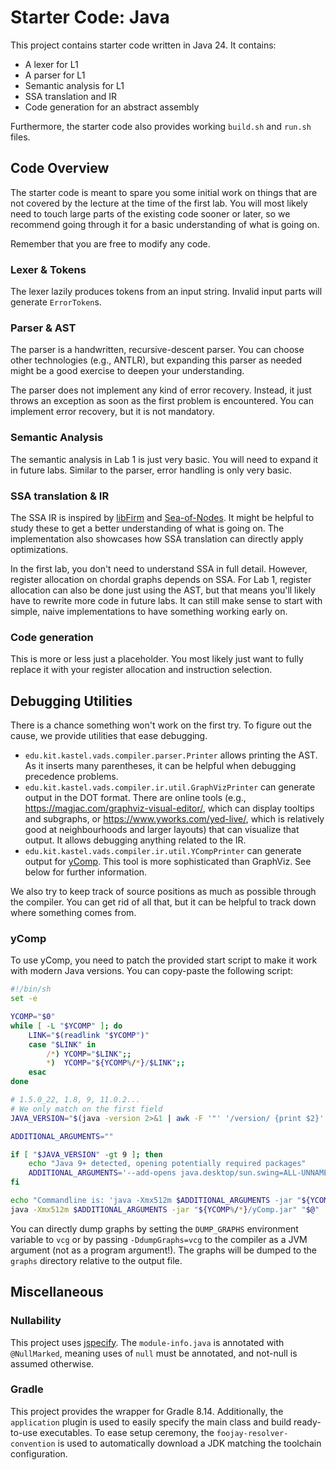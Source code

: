 # Starter Code: Java

This project contains starter code written in Java 24.
It contains:

- A lexer for L1
- A parser for L1
- Semantic analysis for L1
- SSA translation and IR
- Code generation for an abstract assembly

Furthermore, the starter code also provides working `build.sh` and `run.sh` files.

## Code Overview

The starter code is meant to spare you some initial work on things that are not covered
by the lecture at the time of the first lab.
You will most likely need to touch large parts of the existing code sooner or later,
so we recommend going through it for a basic understanding of what is going on.

Remember that you are free to modify any code.

### Lexer & Tokens

The lexer lazily produces tokens from an input string.
Invalid input parts will generate `ErrorToken`s.

### Parser & AST

The parser is a handwritten, recursive-descent parser.
You can choose other technologies (e.g., ANTLR), but expanding this parser as needed
might be a good exercise to deepen your understanding.

The parser does not implement any kind of error recovery.
Instead, it just throws an exception as soon as the first problem is encountered.
You can implement error recovery, but it is not mandatory.

### Semantic Analysis

The semantic analysis in Lab 1 is just very basic.
You will need to expand it in future labs.
Similar to the parser, error handling is only very basic.

### SSA translation & IR

The SSA IR is inspired by [libFirm](https://libfirm.github.io/) and [Sea-of-Nodes](https://github.com/SeaOfNodes/).
It might be helpful to study these to get a better understanding of what is going on.
The implementation also showcases how SSA translation can directly apply optimizations.

In the first lab, you don't need to understand SSA in full detail.
However, register allocation on chordal graphs depends on SSA.
For Lab 1, register allocation can also be done just using the AST,
but that means you'll likely have to rewrite more code in future labs.
It can still make sense to start with simple, naive implementations to have something working early on.

### Code generation

This is more or less just a placeholder.
You most likely just want to fully replace it with your register allocation and instruction selection.

## Debugging Utilities

There is a chance something won't work on the first try.
To figure out the cause, we provide utilities that ease debugging.

- `edu.kit.kastel.vads.compiler.parser.Printer` allows printing the AST.
  As it inserts many parentheses, it can be helpful when debugging precedence problems.
- `edu.kit.kastel.vads.compiler.ir.util.GraphVizPrinter` can generate output in
  the DOT format. There are online tools (e.g.,
  <https://magjac.com/graphviz-visual-editor/>, which can display tooltips and
  subgraphs, or https://www.yworks.com/yed-live/, which is relatively good at
  neighbourhoods and larger layouts) that can visualize that output.
  It allows debugging anything related to the IR.
- `edu.kit.kastel.vads.compiler.ir.util.YCompPrinter` can generate output for [yComp](https://pp.ipd.kit.edu/firm/yComp.html).
  This tool is more sophisticated than GraphViz. See below for further information.

We also try to keep track of source positions as much as possible through the compiler.
You can get rid of all that, but it can be helpful to track down where something comes from.

### yComp

To use yComp, you need to patch the provided start script to make it work with modern Java versions.
You can copy-paste the following script:
```sh
#!/bin/sh
set -e

YCOMP="$0"
while [ -L "$YCOMP" ]; do
    LINK="$(readlink "$YCOMP")"
    case "$LINK" in
        /*) YCOMP="$LINK";;
        *)  YCOMP="${YCOMP%/*}/$LINK";;
    esac
done

# 1.5.0_22, 1.8, 9, 11.0.2...
# We only match on the first field
JAVA_VERSION="$(java -version 2>&1 | awk -F '"' '/version/ {print $2}' | cut -d'.' -f1)"

ADDITIONAL_ARGUMENTS=""

if [ "$JAVA_VERSION" -gt 9 ]; then
    echo "Java 9+ detected, opening potentially required packages"
    ADDITIONAL_ARGUMENTS='--add-opens java.desktop/sun.swing=ALL-UNNAMED'
fi

echo "Commandline is: 'java -Xmx512m $ADDITIONAL_ARGUMENTS -jar "${YCOMP%/*}/yComp.jar" "$@"'"
java -Xmx512m $ADDITIONAL_ARGUMENTS -jar "${YCOMP%/*}/yComp.jar" "$@"
```

You can directly dump graphs by setting the `DUMP_GRAPHS` environment variable to `vcg` or by passing `-DdumpGraphs=vcg`
to the compiler as a JVM argument (not as a program argument!).
The graphs will be dumped to the `graphs` directory relative to the output file.

## Miscellaneous

### Nullability

This project uses [jspecify](https://jspecify.dev/).
The `module-info.java` is annotated with `@NullMarked`,
meaning uses of `null` must be annotated, and not-null is assumed otherwise.

### Gradle

This project provides the wrapper for Gradle 8.14.
Additionally, the `application` plugin is used to easily specify the main class and build ready-to-use executables.
To ease setup ceremony,
the `foojay-resolver-convention` is used to automatically download a JDK matching the toolchain configuration.